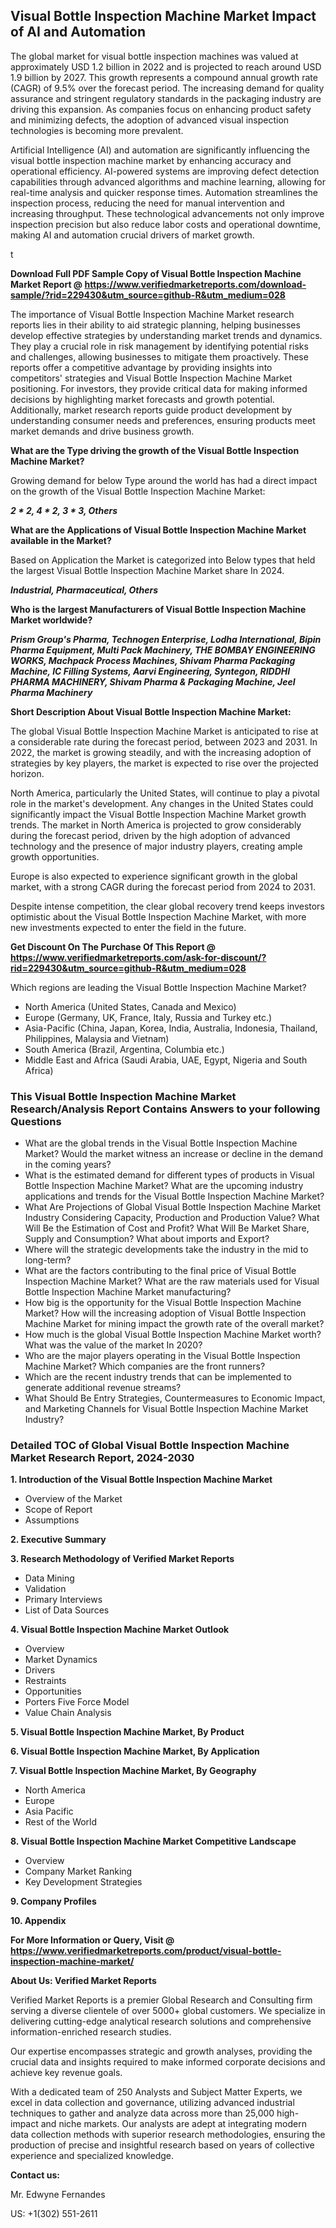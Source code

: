 <h2>Visual Bottle Inspection Machine Market Impact of AI and Automation</h2><p>The global market for visual bottle inspection machines was valued at approximately USD 1.2 billion in 2022 and is projected to reach around USD 1.9 billion by 2027. This growth represents a compound annual growth rate (CAGR) of 9.5% over the forecast period. The increasing demand for quality assurance and stringent regulatory standards in the packaging industry are driving this expansion. As companies focus on enhancing product safety and minimizing defects, the adoption of advanced visual inspection technologies is becoming more prevalent.</p><p>Artificial Intelligence (AI) and automation are significantly influencing the visual bottle inspection machine market by enhancing accuracy and operational efficiency. AI-powered systems are improving defect detection capabilities through advanced algorithms and machine learning, allowing for real-time analysis and quicker response times. Automation streamlines the inspection process, reducing the need for manual intervention and increasing throughput. These technological advancements not only improve inspection precision but also reduce labor costs and operational downtime, making AI and automation crucial drivers of market growth.</p>t</p><p id="" class=""><strong>Download Full PDF Sample Copy of Visual Bottle Inspection Machine Market Report @ <a href="https://www.verifiedmarketreports.com/download-sample/?rid=229430&utm_source=github-R&utm_medium=028" target="_blank">https://www.verifiedmarketreports.com/download-sample/?rid=229430&utm_source=github-R&utm_medium=028</a></strong></p><p>The importance of&nbsp;Visual Bottle Inspection Machine Market research reports lies in their ability to aid strategic planning, helping businesses develop effective strategies by understanding market trends and dynamics. They play a crucial role in risk management by identifying potential risks and challenges, allowing businesses to mitigate them proactively. These reports offer a competitive advantage by providing insights into competitors' strategies and Visual Bottle Inspection Machine Market positioning. For investors, they provide critical data for making informed decisions by highlighting market forecasts and growth potential. Additionally, market research reports guide product development by understanding consumer needs and preferences, ensuring products meet market demands and drive business growth.</p><p><strong>What are the&nbsp;Type driving the growth of the Visual Bottle Inspection Machine Market?</strong></p><p id="" class="">Growing demand for below Type around the world has had a direct impact on the growth of the Visual Bottle Inspection Machine Market:</p><em><strong>2 * 2, 4 * 2, 3 * 3, Others</strong></em></p><strong>What are the&nbsp;Applications&nbsp;of Visual Bottle Inspection Machine Market available in the Market?</strong></p><p id="" class="">Based on Application the Market is categorized into Below types that held the largest Visual Bottle Inspection Machine Market share In 2024.</p><em><strong>Industrial, Pharmaceutical, Others</strong></em></p><strong>Who is the largest Manufacturers of Visual Bottle Inspection Machine Market worldwide?</strong></p><p><em><strong>Prism Group's Pharma, Technogen Enterprise, Lodha International, Bipin Pharma Equipment, Multi Pack Machinery, THE BOMBAY ENGINEERING WORKS, Machpack Process Machines, Shivam Pharma Packaging Machine, IC Filling Systems, Aarvi Engineering, Syntegon, RIDDHI PHARMA MACHINERY, Shivam Pharma & Packaging Machine, Jeel Pharma Machinery</strong></em></p><p id="" class=""><strong>Short Description About Visual Bottle Inspection Machine Market:</strong></p><p>The global Visual Bottle Inspection Machine Market is anticipated to rise at a considerable rate during the forecast period, between 2023 and 2031. In 2022, the market is growing steadily, and with the increasing adoption of strategies by key players, the market is expected to rise over the projected horizon.</p><p>North America, particularly the United States, will continue to play a pivotal role in the market's development. Any changes in the United States could significantly impact the Visual Bottle Inspection Machine Market growth trends. The market in North America is projected to grow considerably during the forecast period, driven by the high adoption of advanced technology and the presence of major industry players, creating ample growth opportunities.</p><p>Europe is also expected to experience significant growth in the global market, with a strong CAGR during the forecast period from 2024 to 2031.</p><p>Despite intense competition, the clear global recovery trend keeps investors optimistic about the Visual Bottle Inspection Machine Market, with more new investments expected to enter the field in the future.</p><p id="" class=""><strong>Get Discount On The Purchase Of This Report @ <a href="https://www.verifiedmarketreports.com/ask-for-discount/?rid=229430&utm_source=github-R&utm_medium=028" target="_blank">https://www.verifiedmarketreports.com/ask-for-discount/?rid=229430&utm_source=github-R&utm_medium=028</a></strong></p>Which regions are leading the Visual Bottle Inspection Machine Market?</p><ul><li>North America (United States, Canada and Mexico)</li><li>Europe (Germany, UK, France, Italy, Russia and Turkey etc.)</li><li>Asia-Pacific (China, Japan, Korea, India, Australia, Indonesia, Thailand, Philippines, Malaysia and Vietnam)</li><li>South America (Brazil, Argentina, Columbia etc.)</li><li>Middle East and Africa (Saudi Arabia, UAE, Egypt, Nigeria and South Africa)</li></ul><h3 id="" class="">This Visual Bottle Inspection Machine Market Research/Analysis Report Contains Answers to your following Questions</h3><ul><li>What are the global trends in the Visual Bottle Inspection Machine Market? Would the market witness an increase or decline in the demand in the coming years?</li><li>What is the estimated demand for different types of products in Visual Bottle Inspection Machine Market? What are the upcoming industry applications and trends for the Visual Bottle Inspection Machine Market?</li><li>What Are Projections of Global Visual Bottle Inspection Machine Market Industry Considering Capacity, Production and Production Value? What Will Be the Estimation of Cost and Profit? What Will Be Market Share, Supply and Consumption? What about imports and Export?</li><li>Where will the strategic developments take the industry in the mid to long-term?</li><li>What are the factors contributing to the final price of Visual Bottle Inspection Machine Market? What are the raw materials used for Visual Bottle Inspection Machine Market manufacturing?</li><li>How big is the opportunity for the Visual Bottle Inspection Machine Market? How will the increasing adoption of Visual Bottle Inspection Machine Market for mining impact the growth rate of the overall market?</li><li>How much is the global Visual Bottle Inspection Machine Market worth? What was the value of the market In 2020?</li><li>Who are the major players operating in the Visual Bottle Inspection Machine Market? Which companies are the front runners?</li><li>Which are the recent industry trends that can be implemented to generate additional revenue streams?</li><li>What Should Be Entry Strategies, Countermeasures to Economic Impact, and Marketing Channels for Visual Bottle Inspection Machine Market Industry?</li></ul><h3 id="" class="">Detailed TOC of Global Visual Bottle Inspection Machine Market Research Report, 2024-2030</h3><p id="" class=""><strong>1. Introduction of the Visual Bottle Inspection Machine Market</strong></p><ul><li>Overview of the Market</li><li>Scope of Report</li><li>Assumptions</li></ul><p id="" class=""><strong>2. Executive Summary</strong></p><p id="" class=""><strong>3. Research Methodology of Verified Market Reports</strong></p><ul><li>Data Mining</li><li>Validation</li><li>Primary Interviews</li><li>List of Data Sources</li></ul><p id="" class=""><strong>4. Visual Bottle Inspection Machine Market Outlook</strong></p><ul><li>Overview</li><li>Market Dynamics</li><li>Drivers</li><li>Restraints</li><li>Opportunities</li><li>Porters Five Force Model</li><li>Value Chain Analysis</li></ul><p id="" class=""><strong>5. Visual Bottle Inspection Machine Market, By Product</strong></p><p id="" class=""><strong>6. Visual Bottle Inspection Machine Market, By Application</strong></p><p id="" class=""><strong>7. Visual Bottle Inspection Machine Market, By Geography</strong></p><ul><li>North America</li><li>Europe</li><li>Asia Pacific</li><li>Rest of the World</li></ul><p id="" class=""><strong>8. Visual Bottle Inspection Machine Market Competitive Landscape</strong></p><ul><li>Overview</li><li>Company Market Ranking</li><li>Key Development Strategies</li></ul><p id="" class=""><strong>9. Company Profiles</strong></p><p id="" class=""><strong>10. Appendix</strong></p><p id="" class=""><strong>For More Information or Query, Visit @ <a href="https://www.verifiedmarketreports.com/product/visual-bottle-inspection-machine-market/" target="_blank">https://www.verifiedmarketreports.com/product/visual-bottle-inspection-machine-market/</a></strong></p><p id="" class=""><strong>About Us: Verified Market Reports</strong></p><p id="" class="">Verified Market Reports is a premier Global Research and Consulting firm serving a diverse clientele of over 5000+ global customers. We specialize in delivering cutting-edge analytical research solutions and comprehensive information-enriched research studies.</p><p id="" class="">Our expertise encompasses strategic and growth analyses, providing the crucial data and insights required to make informed corporate decisions and achieve key revenue goals.</p><p id="" class="">With a dedicated team of 250 Analysts and Subject Matter Experts, we excel in data collection and governance, utilizing advanced industrial techniques to gather and analyze data across more than 25,000 high-impact and niche markets. Our analysts are adept at integrating modern data collection methods with superior research methodologies, ensuring the production of precise and insightful research based on years of collective experience and specialized knowledge.</p><p id="" class=""><strong>Contact us:</strong></p><p id="" class="">Mr. Edwyne Fernandes</p><p id="" class="">US: +1(302) 551-2611</p>